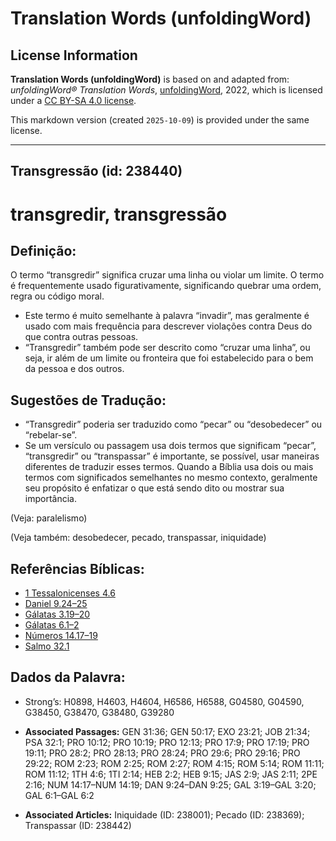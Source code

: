 # Translation Words (unfoldingWord)

## License Information

**Translation Words (unfoldingWord)** is based on and adapted from: _unfoldingWord® Translation Words_, [unfoldingWord](https://unfoldingword.org/utw), 2022, which is licensed under a [CC BY-SA 4.0 license](https://creativecommons.org/licenses/by-sa/4.0/legalcode.en).

This markdown version (created `2025-10-09`) is provided under the same license.



--------------------------------

## Transgressão (id: 238440)

transgredir, transgressão
=========================

Definição:
----------

O termo “transgredir” significa cruzar uma linha ou violar um limite. O termo é frequentemente usado figurativamente, significando quebrar uma ordem, regra ou código moral.

* Este termo é muito semelhante à palavra “invadir”, mas geralmente é usado com mais frequência para descrever violações contra Deus do que contra outras pessoas.
* “Transgredir” também pode ser descrito como “cruzar uma linha”, ou seja, ir além de um limite ou fronteira que foi estabelecido para o bem da pessoa e dos outros.

Sugestões de Tradução:
----------------------

* “Transgredir” poderia ser traduzido como “pecar” ou “desobedecer” ou “rebelar\-se”.
* Se um versículo ou passagem usa dois termos que significam “pecar”, “transgredir” ou “transpassar” é importante, se possível, usar maneiras diferentes de traduzir esses termos. Quando a Bíblia usa dois ou mais termos com significados semelhantes no mesmo contexto, geralmente seu propósito é enfatizar o que está sendo dito ou mostrar sua importância.

(Veja: paralelismo)

(Veja também: desobedecer, pecado, transpassar, iniquidade)

Referências Bíblicas:
---------------------

* [1 Tessalonicenses 4\.6](https://ref.ly/1Thess4:6)
* [Daniel 9\.24–25](https://ref.ly/Dan9:24-Dan9:25)
* [Gálatas 3\.19–20](https://ref.ly/Gal3:19-Gal3:20)
* [Gálatas 6\.1–2](https://ref.ly/Gal6:1-Gal6:2)
* [Números 14\.17–19](https://ref.ly/Num14:17-Num14:19)
* [Salmo 32\.1](https://ref.ly/Ps32:1)

Dados da Palavra:
-----------------

* Strong’s: H0898, H4603, H4604, H6586, H6588, G04580, G04590, G38450, G38470, G38480, G39280

* **Associated Passages:** GEN 31:36; GEN 50:17; EXO 23:21; JOB 21:34; PSA 32:1; PRO 10:12; PRO 10:19; PRO 12:13; PRO 17:9; PRO 17:19; PRO 19:11; PRO 28:2; PRO 28:13; PRO 28:24; PRO 29:6; PRO 29:16; PRO 29:22; ROM 2:23; ROM 2:25; ROM 2:27; ROM 4:15; ROM 5:14; ROM 11:11; ROM 11:12; 1TH 4:6; 1TI 2:14; HEB 2:2; HEB 9:15; JAS 2:9; JAS 2:11; 2PE 2:16; NUM 14:17–NUM 14:19; DAN 9:24–DAN 9:25; GAL 3:19–GAL 3:20; GAL 6:1–GAL 6:2
* **Associated Articles:** Iniquidade (ID: 238001); Pecado (ID: 238369); Transpassar (ID: 238442)

